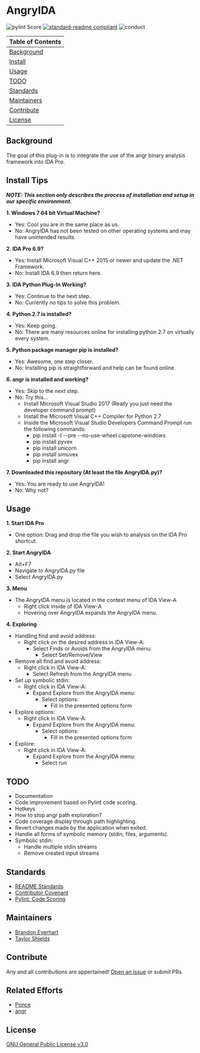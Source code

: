 # AngryIDA

![pylint Score](https://mperlet.github.io/pybadge/badges/8.11.svg) [![standard-readme compliant](https://img.shields.io/badge/readme%20style-standard-brightgreen.svg)](https://github.com/RichardLitt/standard-readme)  ![conduct](https://img.shields.io/badge/code%20of%20conduct-contributor%20covenant-brightgreen.svg) 

| Table of Contents |
|-------------------|
|[Background](#background)|
|[Install](#install-tips)|
|[Usage](#usage)|
|[TODO](#todo)|
|[Standards](#standards)|
|[Maintainers](#maintainers)|
|[Contribute](#contribute)|
|[License](#license)|        

## Background

The goal of this plug-in is to integrate the use of the angr binary analysis framework into IDA Pro. 

## Install Tips

_**NOTE: This section only describes the process of installation and setup in our specific environment.**_

**1. Windows 7 64 bit Virtual Machine?**
- Yes: Cool you are in the same place as us.
- No: AngryIDA has not been tested on other operating systems and may have unintended results. 

**2. IDA Pro 6.9?**
- Yes: Install Microsoft Visual C++ 2015 or newer and update the .NET Framework.
- No: Install IDA 6.9 then return here.

**3. IDA Python Plug-In Working?**
- Yes: Continue to the next step.
- No: Currently no tips to solve this problem.

**4. Python 2.7 is installed?**
- Yes: Keep going.
- No: There are many resources online for installing python 2.7 on virtually every system.

**5. Python package manager pip is installed?**
- Yes: Awesome, one step closer.
- No: Installing pip is straightforward and help can be found online.

**6. angr is installed and working?**
- Yes: Skip to the next step.
- No: Try this...
    + Install Microsoft Visual Studio 2017 (Really you just need the developer command prompt)
    + Install the Microsoft Visual C++ Compiler for Python 2.7
    + Inside the Microsoft Visual Studio Developers Command Prompt run the following commands:
        * pip install -I --pre --no-use-wheel capstone-windows
        * pip install pyvex
        * pip install unicorn
        * pip install simuvex
        * pip install angr

**7. Downloaded this repository (At least the file AngryIDA.py)?**
- Yes: You are ready to use AngryIDA!
- No: Why not?

## Usage

**1. Start IDA Pro**
- One option: Drag and drop the file you wish to analysis on the IDA Pro shortcut.

**2. Start AngryIDA**
- Alt+F7
- Navigate to AngryIDA.py file
- Select AngryIDA.py

**3. Menu**
- The AngryIDA menu is located in the context menu of IDA View-A
    + Right click inside of IDA View-A
    + Hovering over AngryIDA expands the AngryIDA menu.

**4. Exploring**
- Handling find and avoid address:
    + Right click on the desired address in IDA View-A:
        * Select Finds or Avoids from the AngryIDA menu:
            - Select Set/Remove/View 
- Remove all find and avoid address:  
    + Right click in IDA View-A:
        * Select Refresh from the AngryIDA menu
- Set up symbolic stdin:
    + Right click in IDA View-A:
        * Expand Explore from the AngryIDA menu:
            + Select options:
                - Fill in the presented options form
- Explore options:
    + Right click in IDA View-A:
        * Expand Explore from the AngryIDA menu:
            + Select options:
                - Fill in the presented options form
- Explore:
    + Right click in IDA View-A:
        * Expand Explore from the AngryIDA menu:
            + Select run

## TODO

* Documentation
* Code improvement based on Pylint code scoring.
* Hotkeys
* How to stop angr path exploration?
* Code coverage display through path highlighting. 
* Revert changes made by the application when exited. 
* Handle all forms of symbolic memory (stdin, files, arguments).
* Symbolic stdin: 
    - Handle multiple stdin streams
    - Remove created input streams

## Standards

* [README Standards](https://github.com/RichardLitt/standard-readme)
* [Contributor Covenant](https://contributor-covenant.org/version/1/3/0/)
* [Pylint: Code Scoring](https://www.pylint.org/)

## Maintainers

* [Brandon Everhart](https://github.com/Brandon-Everhart)
* [Taylor Shields](https://github.com/Taylor-Shields)

## Contribute

Any and all contributions are appertained! [Open an issue](https://github.com/Brandon-Everhart/AngryIDA/issues/new) or submit PRs.

## Related Efforts

* [Ponce](https://github.com/illera88/Ponce)
* [angr](https://github.com/angr)

## License

[GNU General Public License v3.0](LICENSE)